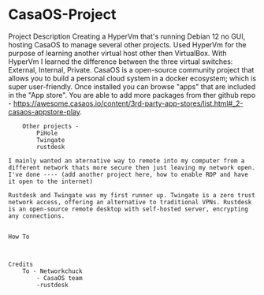 # CasaOS-Project

  Project Description
        Creating a HyperVm that's running Debian 12 no GUI, hosting CasaOS to manage several other projects. Used HyperVm for the purpose of learning another virtual host other then VirtualBox. With HyperVm I learned the difference between the three virtual switches: External, Internal, Private. CasaOS is a open-source community project that allows you to build a personal cloud system in a docker ecosystem; which is super user-friendly. Once installed you can browse "apps" that are included in the "App store". You are able to add more packages from ther github repo - https://awesome.casaos.io/content/3rd-party-app-stores/list.html#_2-casaos-appstore-play. 

        Other projects - 
            PiHole
            Twingate
            rustdesk

    I mainly wanted an aternative way to remote into my computer from a different network thats more secure then just leaving my network open. I've done ---- (add another project here, how to enable RDP and have it open to the internet)

    Rustdesk and Twingate was my first runner up. Twingate is a zero trust network access, offering an alternative to traditional VPNs. Rustdesk is an open-source remote desktop with self-hosted server, encrypting any connections.


    How To
            


    Credits
        To - Networkchuck
            - CasaOS team
            -rustdesk
